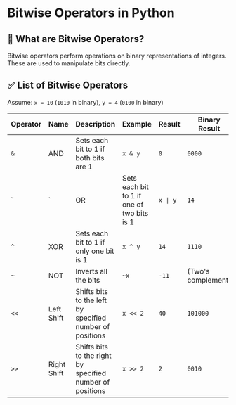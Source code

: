 # Bitwise Operators in Python

## 🧠 What are Bitwise Operators?
Bitwise operators perform operations on binary representations of integers. These are used to manipulate bits directly.

## ✅ List of Bitwise Operators

Assume: `x = 10` (`1010` in binary), `y = 4` (`0100` in binary)

| Operator | Name            | Description                              | Example     | Result  | Binary Result |
|----------|------------------|------------------------------------------|-------------|---------|----------------|
| `&`      | AND              | Sets each bit to 1 if both bits are 1    | `x & y`     | `0`     | `0000`         |
| `|`      | OR               | Sets each bit to 1 if one of two bits is 1 | `x \| y`   | `14`    | `1110`         |
| `^`      | XOR              | Sets each bit to 1 if only one bit is 1  | `x ^ y`     | `14`    | `1110`         |
| `~`      | NOT              | Inverts all the bits                     | `~x`        | `-11`   | (Two's complement) |
| `<<`     | Left Shift       | Shifts bits to the left by specified number of positions | `x << 2` | `40` | `101000`       |
| `>>`     | Right Shift      | Shifts bits to the right by specified number of positions | `x >> 2` | `2`  | `0010`         |
